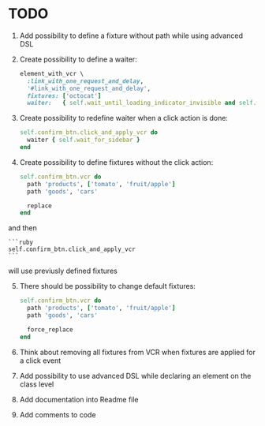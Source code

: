 # TODO

1. Add possibility to define a fixture without path while using advanced DSL

2. Create possibility to define a waiter:

    ```ruby
    element_with_vcr \
      :link_with_one_request_and_delay,
      '#link_with_one_request_and_delay',
      fixtures: ['octocat']
      waiter:   { self.wait_until_loading_indicator_invisible and self.wait_for_products }
    ```

3. Create possibility to redefine waiter when a click action is done:

    ```ruby
    self.confirm_btn.click_and_apply_vcr do
      waiter { self.wait_for_sidebar }
    end
    ```

4. Create possibility to define fixtures without the click action:

    ```ruby
    self.confirm_btn.vcr do
      path 'products', ['tomato', 'fruit/apple']
      path 'goods', 'cars'

      replace
    end
    ```

  and then

    ```ruby
    self.confirm_btn.click_and_apply_vcr
    ```

  will use previusly defined fixtures

5. There should be possibility to change default fixtures:

    ```ruby
    self.confirm_btn.vcr do
      path 'products', ['tomato', 'fruit/apple']
      path 'goods', 'cars'

      force_replace
    end
    ```

6. Think about removing all fixtures from VCR when fixtures are applied for a click event
7. Add possibility to use advanced DSL while declaring an element on the class level 
8. Add documentation into Readme file
9. Add comments to code
